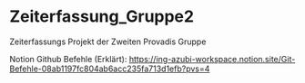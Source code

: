# Zeiterfassung_Gruppe2
Zeiterfassungs Projekt der Zweiten Provadis Gruppe

Notion Github Befehle (Erklärt): https://ing-azubi-workspace.notion.site/Git-Befehle-08ab1197fc804ab6acc235fa713d1efb?pvs=4



